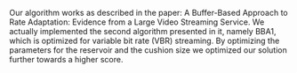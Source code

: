 Our algorithm works as described in the paper: A Buffer-Based Approach to Rate Adaptation: Evidence from a Large Video Streaming Service. 
We actually implemented the second algorithm presented in it, namely BBA1, which is optimized for variable bit rate (VBR) streaming. 
By optimizing the parameters for the reservoir and the cushion size we optimized our solution further towards a higher score. 
